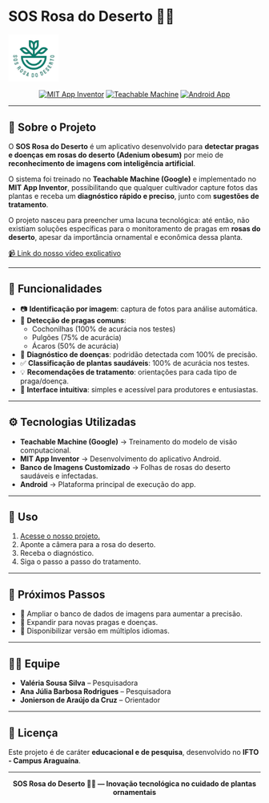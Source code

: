 # SOS Rosa do Deserto 🌵🌸  

<img src="/logo_xxxhdpi_round.png" alt="SOS Rosa do Deserto Logo" width="20%">


<p align="center">
  <a href="https://appinventor.mit.edu/"><img alt="MIT App Inventor" src="https://img.shields.io/badge/MIT%20App%20Inventor-Platform-blue?style=for-the-badge"></a>
  <a href="https://teachablemachine.withgoogle.com/"><img alt="Teachable Machine" src="https://img.shields.io/badge/Teachable%20Machine-Google-green?style=for-the-badge&logo=google"></a>
  <a href="https://developer.android.com"><img alt="Android App" src="https://img.shields.io/badge/Android-App-3DDC84?style=for-the-badge&logo=android"></a>
</p>  

---

## 🌱 Sobre o Projeto  

O **SOS Rosa do Deserto** é um aplicativo desenvolvido para **detectar pragas e doenças em rosas do deserto (Adenium obesum)** por meio de **reconhecimento de imagens com inteligência artificial**.  

O sistema foi treinado no **Teachable Machine (Google)** e implementado no **MIT App Inventor**, possibilitando que qualquer cultivador capture fotos das plantas e receba um **diagnóstico rápido e preciso**, junto com **sugestões de tratamento**.  

O projeto nasceu para preencher uma lacuna tecnológica: até então, não existiam soluções específicas para o monitoramento de pragas em **rosas do deserto**, apesar da importância ornamental e econômica dessa planta.  

[📹 Link do nosso vídeo explicativo](https://youtu.be/Jr5_B1vQalc?si=KakkzRSoqb9iV1L3)  

---

## 🔬 Funcionalidades  

- 📷 **Identificação por imagem**: captura de fotos para análise automática.  
- 🐞 **Detecção de pragas comuns**:  
  - Cochonilhas (100% de acurácia nos testes)  
  - Pulgões (75% de acurácia)  
  - Ácaros (50% de acurácia)  
- 🌱 **Diagnóstico de doenças**: podridão detectada com 100% de precisão.  
- ✅ **Classificação de plantas saudáveis**: 100% de acurácia nos testes.  
- 💡 **Recomendações de tratamento**: orientações para cada tipo de praga/doença.  
- 🎯 **Interface intuitiva**: simples e acessível para produtores e entusiastas.  

---

## ⚙️ Tecnologias Utilizadas  

- **Teachable Machine (Google)** → Treinamento do modelo de visão computacional.  
- **MIT App Inventor** → Desenvolvimento do aplicativo Android.  
- **Banco de Imagens Customizado** → Folhas de rosas do deserto saudáveis e infectadas.  
- **Android** → Plataforma principal de execução do app.  

---

## 🚀 Uso  

1. [Acesse o nosso projeto.](https://huggingface.co/spaces/JoniCruz/Rosa_Deserto)  
2. Aponte a câmera para a rosa do deserto.  
3. Receba o diagnóstico.  
4. Siga o passo a passo do tratamento.  

---

## 🔮 Próximos Passos  

- 📌 Ampliar o banco de dados de imagens para aumentar a precisão.  
- 📌 Expandir para novas pragas e doenças.  
- 📌 Disponibilizar versão em múltiplos idiomas.  

---

## 👩‍💻 Equipe  

- **Valéria Sousa Silva** – Pesquisadora  
- **Ana Júlia Barbosa Rodrigues** – Pesquisadora  
- **Jonierson de Araújo da Cruz** – Orientador  

---

## 📜 Licença  

Este projeto é de caráter **educacional e de pesquisa**, desenvolvido no **IFTO - Campus Araguaína**.  

---

<div align="center">  
  <strong>SOS Rosa do Deserto 🌵🌸 — Inovação tecnológica no cuidado de plantas ornamentais</strong>  
</div>  
